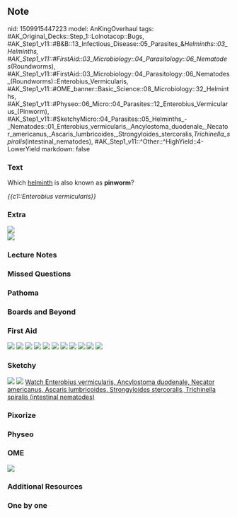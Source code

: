 ## Note
nid: 1509915447223
model: AnKingOverhaul
tags: #AK_Original_Decks::Step_1::Lolnotacop::Bugs, #AK_Step1_v11::#B&B::13_Infectious_Disease::05_Parasites_&_Helminths::03_Helminths, #AK_Step1_v11::#FirstAid::03_Microbiology::04_Parasitology::06_Nematodes_(Roundworms), #AK_Step1_v11::#FirstAid::03_Microbiology::04_Parasitology::06_Nematodes_(Roundworms)::Enterobius_Vermicularis, #AK_Step1_v11::#OME_banner::Basic_Science::08_Microbiology::32_Helminths, #AK_Step1_v11::#Physeo::06_Micro::04_Parasites::12_Enterobius_Vermicularus_(Pinworm), #AK_Step1_v11::#SketchyMicro::04_Parasites::05_Helminths_-_Nematodes::01_Enterobius_vermicularis,_Ancylostoma_duodenale,_Necator_americanus,_Ascaris_lumbricoides,_Strongyloides_stercoralis,_Trichinella_spiralis_(intestinal_nematodes), #AK_Step1_v11::^Other::^HighYield::4-LowerYield
markdown: false

### Text
Which <u>helminth</u> is also known as <b>pinworm</b>?
<div>
  <i>{{c1::Enterobius vermicularis}}</i>
</div>

### Extra
<div><img src="paste-22213570854974.jpg"></div><img src=
"paste-1026497184218.jpg">

### Lecture Notes


### Missed Questions


### Pathoma


### Boards and Beyond


### First Aid
<img src="tmphtij60e8.png"> <img src="tmpq7lff5ky.png"> <img src=
"tmp6jpy2dd9.png"> <img src="tmpn35_sw76.png"> <img src=
"tmp5ez0bgbh.png"> <img src="tmplr3zk44s.png"> <img src=
"tmprym05irb.png"> <img src="tmpke3y45mi.png"> <img src=
"tmpvxottigp.png"> <img src="tmpoqtshei_.png"> <img src=
"tmpf5ez3fp8.png">

### Sketchy
<img src="paste-76540612182019%20(1).jpg"> <img src=
"paste-3d64846291016cb5dcac2701c8a6c31f1b61a5fe.png"> <a href=
"https://dashboard.sketchy.com/study/medical/courses/medical-microbiology/units/medical-microbiology-parasites/videos/medical-microbiology-parasites-helminths-nematodes-enterobius-vermicularis-ancylostoma-duodenale-necator-americanus-ascaris-lumbricoides-strongyloides-stercoralis-trichinella-spiralis-intestinal-nematodes?utm_source=anki&utm_medium=partnership&utm_campaign=february_update&utm_content=medical">
Watch Enterobius vermicularis, Ancylostoma duodenale, Necator
americanus, Ascaris lumbricoides, Strongyloides stercoralis,
Trichinella spiralis (intestinal nematodes)</a>

### Pixorize


### Physeo


### OME
<div class="ome-widget">
  <a href=
  "https://onlinemeded.org/spa/microbiology/helminths/acquire?ref=anki">
  <img src="_OME_AnkiFlashcards_Lesson_1.png"></a>
</div>

### Additional Resources


### One by one

